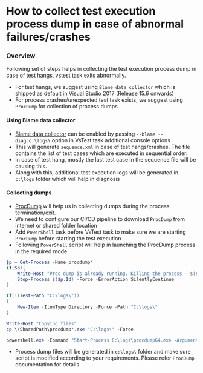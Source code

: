 # How to collect test execution process dump in case of abnormal failures/crashes

### Overview

Following set of steps helps in collecting the test execution process dump in case of test hangs, vstest task exits abnormally.

- For test hangs, we suggest using `Blame data collector` which is shipped as default in Visual Studio 2017 (Release 15.6 onwards)
- For process crashes/unexpected test task exists, we suggest using `ProcDump` for collection of process dumps

#### Using Blame data collector
- [Blame data collector](https://github.com/Microsoft/vstest-docs/blob/master/docs/extensions/blame-datacollector.md) can be enabled by passing `--blame --diag:c:\logs\` option in VsTest task additional console options
- This will generate `sequence.xml` in case of test hangs/crashes. The file contains the list of test cases which are executed in sequential order.
- In case of test hang, mostly the last test case in the sequence file will be causing this.
- Along with this, additional test execution logs will be generated in `c:\logs` folder which will help in diagnosis

#### Collecting dumps

- [ProcDump](https://docs.microsoft.com/en-us/sysinternals/downloads/procdump) will help us in collecting dumps during the process termination/exit.
- We need to configure our CI/CD pipeline to download `ProcDump` from internet or shared folder location
- Add `PowerShell` task before VsTest task to make sure we are starting `ProcDump` before starting the test execution
- Following `PowerShell` script will help in launching the ProcDump process in the required mode

```Powershell
$p = Get-Process -Name procdump*
if($p){
    Write-Host "Proc dump is already running. Killing the process - $($p.Id)"
    Stop-Process $($p.Id) -Force -ErrorAction SilentlyContinue
}

If(!(Test-Path "C:\logs\"))
{
	New-Item -ItemType Directory -Force -Path "C:\logs\"
}

Write-Host "Copying files"
cp \\SharedPath\procdump*.exe "C:\logs\" -Force

powershell.exe -Command "Start-Process C:\logs\procdump64.exe -ArgumentList 'testhost c:\logs\test.dmp -w -t -ma' -WindowStyle Hidden"
```

- Process dump files will be generated in `c:\logs\` folder and make sure script is modified according to your requirements. Please refer `ProcDump` documentation for details


